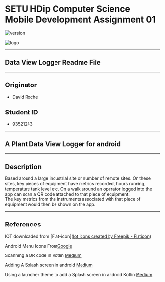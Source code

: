 # SETU HDip Computer Science  Mobile Development Assignment 01

![version](https://img.shields.io/badge/version-1.0.23172-blue.svg) 

![logo](https://wit-hdip-comp-sci-2022-mobile-app-dev.netlify.app/topic---orientation/topic.png)

---

## Data View Logger Readme File

---

## Originator

- David Roche

## Student ID  

- 93521243

---

## A Plant Data View Logger for android

---

## Description

Based around a large industrial site or number of remote sites. On these sites, key pieces of equipment have metrics recorded,  hours running, temperature tank level etc. 
On a walk around an operator logged into the app can scan a QR code attached to that piece of equipment.  
The key metrics from the instruments associated with that piece of equipment would then be shown on the app.  

---
## References

IOT downloaded from [Flat-icon](<a href="https://www.flaticon.com/free-icons/iot" title="iot icons">Iot icons created by Freepik - Flaticon</a>)

Android Menu Icons From[Google](https://fonts.google.com/icons)

Scanning a QR code in Kotlin [Medium](https://harshitabambure.medium.com/barcode-scanner-and-qr-code-scanner-android-kotlin-b911b1299f65)

Adding A Splash screen in android [Medium](https://medium.com/geekculture/implementing-the-perfect-splash-screen-in-android-295de045a8dc)

Using a launcher theme to add
a Splash screen in android Kotlin  [Medium](https://proandroiddev.com/splash-screen-in-android-3bd9552b92a5)

